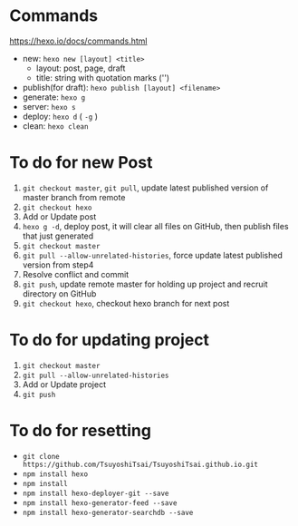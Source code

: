 # Commands
https://hexo.io/docs/commands.html
- new: `hexo new [layout] <title>`
  - layout: post, page, draft
  - title: string with quotation marks ('')
- publish(for draft): `hexo publish [layout] <filename>`
- generate: `hexo g`
- server: `hexo s`
- deploy: `hexo d` ( `-g` )
- clean: `hexo clean`

# To do for new Post
1. `git checkout master`, `git pull`, update latest published version of master branch from remote
2. `git checkout hexo`
3. Add or Update post
4. `hexo g -d`, deploy post, it will clear all files on GitHub, then publish files that just generated
5. `git checkout master`
6. `git pull --allow-unrelated-histories`, force update latest published version from step4
7. Resolve conflict and commit
8. `git push`, update remote master for holding up project and recruit directory on GitHub
9. `git checkout hexo`, checkout hexo branch for next post

# To do for updating project
1. `git checkout master`
2. `git pull --allow-unrelated-histories`
3. Add or Update project
4. `git push`

# To do for resetting
- `git clone https://github.com/TsuyoshiTsai/TsuyoshiTsai.github.io.git`
- `npm install hexo`
- `npm install`
- `npm install hexo-deployer-git --save`
- `npm install hexo-generator-feed --save`
- `npm install hexo-generator-searchdb --save`